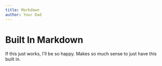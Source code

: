 ```yaml
---
title: Markdown
author: Your Dad
---
```


# Built In Markdown

If this just works, I'll be so happy. Makes so much sense to just have this built in.
